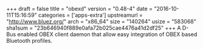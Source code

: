 +++
draft = false
title = "obexd"
version = "0.48-4"
date = "2016-10-11T15:16:59"
categories = ['apps-extra']
upstreamurl = "http://www.bluez.org/"
arch = "x86_64"
size = "140264"
usize = "583068"
sha1sum = "23b646940f889e0afa72b025cae4476a41d2df25"
+++
A D-Bus enabled OBEX client daemon that allow easy integration of OBEX based Bluetooth profiles.